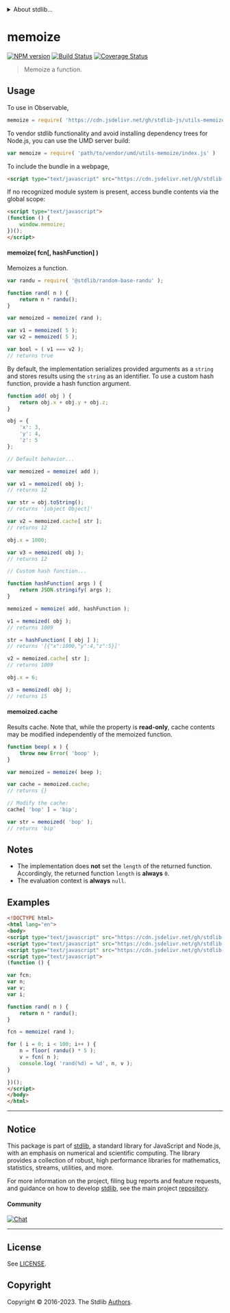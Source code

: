 <!--

@license Apache-2.0

Copyright (c) 2018 The Stdlib Authors.

Licensed under the Apache License, Version 2.0 (the "License");
you may not use this file except in compliance with the License.
You may obtain a copy of the License at

   http://www.apache.org/licenses/LICENSE-2.0

Unless required by applicable law or agreed to in writing, software
distributed under the License is distributed on an "AS IS" BASIS,
WITHOUT WARRANTIES OR CONDITIONS OF ANY KIND, either express or implied.
See the License for the specific language governing permissions and
limitations under the License.

-->


<details>
  <summary>
    About stdlib...
  </summary>
  <p>We believe in a future in which the web is a preferred environment for numerical computation. To help realize this future, we've built stdlib. stdlib is a standard library, with an emphasis on numerical and scientific computation, written in JavaScript (and C) for execution in browsers and in Node.js.</p>
  <p>The library is fully decomposable, being architected in such a way that you can swap out and mix and match APIs and functionality to cater to your exact preferences and use cases.</p>
  <p>When you use stdlib, you can be absolutely certain that you are using the most thorough, rigorous, well-written, studied, documented, tested, measured, and high-quality code out there.</p>
  <p>To join us in bringing numerical computing to the web, get started by checking us out on <a href="https://github.com/stdlib-js/stdlib">GitHub</a>, and please consider <a href="https://opencollective.com/stdlib">financially supporting stdlib</a>. We greatly appreciate your continued support!</p>
</details>

# memoize

[![NPM version][npm-image]][npm-url] [![Build Status][test-image]][test-url] [![Coverage Status][coverage-image]][coverage-url] <!-- [![dependencies][dependencies-image]][dependencies-url] -->

> Memoize a function.

<!-- Section to include introductory text. Make sure to keep an empty line after the intro `section` element and another before the `/section` close. -->

<section class="intro">

</section>

<!-- /.intro -->

<!-- Package usage documentation. -->



<section class="usage">

## Usage

To use in Observable,

```javascript
memoize = require( 'https://cdn.jsdelivr.net/gh/stdlib-js/utils-memoize@v0.1.1-umd/browser.js' )
```

To vendor stdlib functionality and avoid installing dependency trees for Node.js, you can use the UMD server build:

```javascript
var memoize = require( 'path/to/vendor/umd/utils-memoize/index.js' )
```

To include the bundle in a webpage,

```html
<script type="text/javascript" src="https://cdn.jsdelivr.net/gh/stdlib-js/utils-memoize@v0.1.1-umd/browser.js"></script>
```

If no recognized module system is present, access bundle contents via the global scope:

```html
<script type="text/javascript">
(function () {
    window.memoize;
})();
</script>
```

#### memoize( fcn\[, hashFunction] )

Memoizes a function.

```javascript
var randu = require( '@stdlib/random-base-randu' );

function rand( n ) {
    return n * randu();
}

var memoized = memoize( rand );

var v1 = memoized( 5 );
var v2 = memoized( 5 );

var bool = ( v1 === v2 );
// returns true
```

By default, the implementation serializes provided arguments as a `string` and stores results using the `string` as an identifier. To use a custom hash function, provide a hash function argument.

```javascript
function add( obj ) {
    return obj.x + obj.y + obj.z;
}

obj = {
    'x': 3,
    'y': 4,
    'z': 5
};

// Default behavior...

var memoized = memoize( add );

var v1 = memoized( obj );
// returns 12

var str = obj.toString();
// returns '[object Object]'

var v2 = memoized.cache[ str ];
// returns 12

obj.x = 1000;

var v3 = memoized( obj );
// returns 12

// Custom hash function...

function hashFunction( args ) {
    return JSON.stringify( args );
}

memoized = memoize( add, hashFunction );

v1 = memoized( obj );
// returns 1009

str = hashFunction( [ obj ] );
// returns '[{"x":1000,"y":4,"z":5}]'

v2 = memoized.cache[ str ];
// returns 1009

obj.x = 6;

v3 = memoized( obj );
// returns 15
```

#### memoized.cache

Results cache. Note that, while the property is **read-only**, cache contents may be modified independently of the memoized function.

```javascript
function beep( x ) {
    throw new Error( 'boop' );
}

var memoized = memoize( beep );

var cache = memoized.cache;
// returns {}

// Modify the cache:
cache[ 'bop' ] = 'bip';

var str = memoized( 'bop' );
// returns 'bip'
```

</section>

<!-- /.usage -->

<!-- Package usage notes. Make sure to keep an empty line after the `section` element and another before the `/section` close. -->

<section class="notes">

## Notes

-   The implementation does **not** set the `length` of the returned function. Accordingly, the returned function `length` is **always** `0`.
-   The evaluation context is **always** `null`.

</section>

<!-- /.notes -->

<!-- Package usage examples. -->

<section class="examples">

## Examples

<!-- eslint no-undef: "error" -->

```html
<!DOCTYPE html>
<html lang="en">
<body>
<script type="text/javascript" src="https://cdn.jsdelivr.net/gh/stdlib-js/random-base-randu@umd/browser.js"></script>
<script type="text/javascript" src="https://cdn.jsdelivr.net/gh/stdlib-js/math-base-special-floor@umd/browser.js"></script>
<script type="text/javascript" src="https://cdn.jsdelivr.net/gh/stdlib-js/utils-memoize@v0.1.1-umd/browser.js"></script>
<script type="text/javascript">
(function () {

var fcn;
var n;
var v;
var i;

function rand( n ) {
    return n * randu();
}

fcn = memoize( rand );

for ( i = 0; i < 100; i++ ) {
    n = floor( randu() * 5 );
    v = fcn( n );
    console.log( 'rand(%d) = %d', n, v );
}

})();
</script>
</body>
</html>
```

</section>

<!-- /.examples -->

<!-- Section to include cited references. If references are included, add a horizontal rule *before* the section. Make sure to keep an empty line after the `section` element and another before the `/section` close. -->

<section class="references">

</section>

<!-- /.references -->

<!-- Section for related `stdlib` packages. Do not manually edit this section, as it is automatically populated. -->

<section class="related">

</section>

<!-- /.related -->

<!-- Section for all links. Make sure to keep an empty line after the `section` element and another before the `/section` close. -->


<section class="main-repo" >

* * *

## Notice

This package is part of [stdlib][stdlib], a standard library for JavaScript and Node.js, with an emphasis on numerical and scientific computing. The library provides a collection of robust, high performance libraries for mathematics, statistics, streams, utilities, and more.

For more information on the project, filing bug reports and feature requests, and guidance on how to develop [stdlib][stdlib], see the main project [repository][stdlib].

#### Community

[![Chat][chat-image]][chat-url]

---

## License

See [LICENSE][stdlib-license].


## Copyright

Copyright &copy; 2016-2023. The Stdlib [Authors][stdlib-authors].

</section>

<!-- /.stdlib -->

<!-- Section for all links. Make sure to keep an empty line after the `section` element and another before the `/section` close. -->

<section class="links">

[npm-image]: http://img.shields.io/npm/v/@stdlib/utils-memoize.svg
[npm-url]: https://npmjs.org/package/@stdlib/utils-memoize

[test-image]: https://github.com/stdlib-js/utils-memoize/actions/workflows/test.yml/badge.svg?branch=v0.1.1
[test-url]: https://github.com/stdlib-js/utils-memoize/actions/workflows/test.yml?query=branch:v0.1.1

[coverage-image]: https://img.shields.io/codecov/c/github/stdlib-js/utils-memoize/main.svg
[coverage-url]: https://codecov.io/github/stdlib-js/utils-memoize?branch=main

<!--

[dependencies-image]: https://img.shields.io/david/stdlib-js/utils-memoize.svg
[dependencies-url]: https://david-dm.org/stdlib-js/utils-memoize/main

-->

[chat-image]: https://img.shields.io/gitter/room/stdlib-js/stdlib.svg
[chat-url]: https://app.gitter.im/#/room/#stdlib-js_stdlib:gitter.im

[stdlib]: https://github.com/stdlib-js/stdlib

[stdlib-authors]: https://github.com/stdlib-js/stdlib/graphs/contributors

[umd]: https://github.com/umdjs/umd
[es-module]: https://developer.mozilla.org/en-US/docs/Web/JavaScript/Guide/Modules

[deno-url]: https://github.com/stdlib-js/utils-memoize/tree/deno
[umd-url]: https://github.com/stdlib-js/utils-memoize/tree/umd
[esm-url]: https://github.com/stdlib-js/utils-memoize/tree/esm
[branches-url]: https://github.com/stdlib-js/utils-memoize/blob/main/branches.md

[stdlib-license]: https://raw.githubusercontent.com/stdlib-js/utils-memoize/main/LICENSE

</section>

<!-- /.links -->
